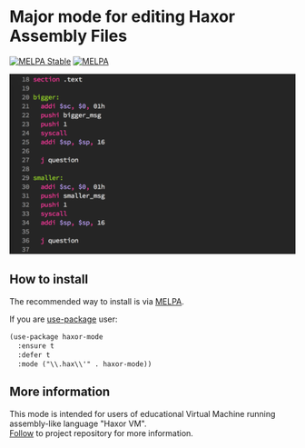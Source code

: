 # Major mode for editing Haxor Assembly Files
[![MELPA Stable](http://stable.melpa.org/packages/haxor-mode-badge.svg)](http://stable.melpa.org/#/haxor-mode)
[![MELPA](https://melpa.org/packages/haxor-mode-badge.svg)](https://melpa.org/#/haxor-mode)

![Screenshot](haxor.png "")

## How to install
The recommended way to install is via [MELPA](https://github.com/milkypostman/melpa#usage).

If you are [use-package](http://stable.melpa.org/#/use-package) user:
```
(use-package haxor-mode
  :ensure t
  :defer t
  :mode ("\\.hax\\'" . haxor-mode))
```

## More information
This mode is intended for users of educational Virtual Machine running assembly-like language "Haxor VM".  
[Follow](https://github.com/krzysztof-magosa/haxor) to project repository for more information.
